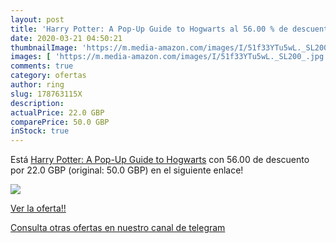 ```yaml
---
layout: post
title: 'Harry Potter: A Pop-Up Guide to Hogwarts al 56.00 % de descuento'
date: 2020-03-21 04:50:21
thumbnailImage: 'https://m.media-amazon.com/images/I/51f33YTu5wL._SL200_.jpg'
images: [ 'https://m.media-amazon.com/images/I/51f33YTu5wL._SL200_.jpg' ]
comments: true
category: ofertas
author: ring
slug: 178763115X
description:
actualPrice: 22.0 GBP
comparePrice: 50.0 GBP
inStock: true
---
```


Está [Harry Potter: A Pop-Up Guide to Hogwarts](https://www.amazon.com/dp/178763115X/?tag=redken08-20) con 56.00 de descuento por 22.0 GBP (original: 50.0 GBP) en el siguiente enlace!

[![](https://m.media-amazon.com/images/I/51f33YTu5wL._SL200_.jpg)](https://www.amazon.com/dp/178763115X/?tag=redken08-20)

[Ver la oferta!!](https://www.amazon.com/dp/178763115X/?tag=redken08-20)

[Consulta otras ofertas en nuestro canal de telegram](https://t.me/s/ofertas25)

